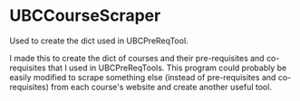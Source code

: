 # UBCCourseScraper
Used to create the dict used in UBCPreReqTool.

I made this to create the dict of courses and their pre-requisites and co-requisites that I used in UBCPreReqTools.
This program could probably be easily modified to scrape something else (instead of pre-requisites and co-requisites) from
each course's website and create another useful tool.
